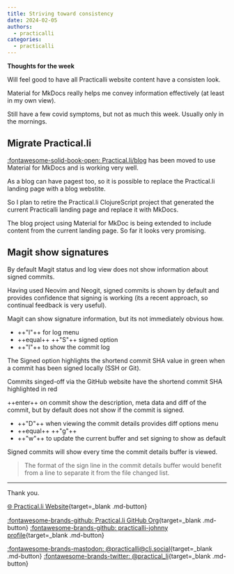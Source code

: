 ```yaml
---
title: Striving toward consistency
date: 2024-02-05
authors:
  - practicalli
categories:
  - practicalli
---
```


**Thoughts for the week**

Will feel good to have all Practicalli website content have a consisten look.

Material for MkDocs really helps me convey information effectively (at least in my own view).

Still have a few covid symptoms, but not as much this week.  Usually only in the mornings.

<!-- more -->


## Migrate Practical.li

[:fontawesome-solid-book-open: Practical.li/blog](https://practical.li/blog) has been moved to use Material for MkDocs and is working very well.

As a blog can have pagest too, so it is possible to replace the Practical.li landing page with a blog webstite.

So I plan to retire the Practical.li ClojureScript project that generated the current Practicalli landing page and replace it with MkDocs.

The blog project using Material for MkDoc is being extended to include content from the current landing page.  So far it looks very promising.


## Magit show signatures

By default Magit status and log view does not show information about signed commits.

Having used Neovim and Neogit, signed commits is shown by default and provides confidence that signing is working (its a recent approach, so continual feedback is very useful).

Magit can show signature information, but its not immediately obvious how.

- ++"l"++ for log menu
- ++equal++ ++"S"++ signed option
- ++"l"++ to show the commit log

The Signed option highlights the shortend commit SHA value in green when a commit has been signed locally (SSH or Git).  

Commits singed-off via the GitHub website have the shortend commit SHA highlighted in red

++enter++ on commit show the description, meta data and diff of the commit, but by default does not show if the commit is signed.

- ++"D"++ when viewing the commit details provides diff options menu
- ++equal++ ++"g"++
- ++"w"++ to update the current buffer and set signing to show as default

Signed commits will show every time the commit details buffer is viewed.

> The format of the sign line in the commit details buffer would benefit from a line to separate it from the file changed list.

---
Thank you.

[:globe_with_meridians: Practical.li Website](https://practical.li){target=_blank .md-button} 

[:fontawesome-brands-github: Practical.li GitHub Org](https://github.com/practicalli){target=_blank .md-button} 
[:fontawesome-brands-github: practicalli-johnny profile](https://github.com/practicalli-johnny){target=_blank .md-button}

[:fontawesome-brands-mastodon: @practicalli@clj.social](https://clj.social/@practicalli){target=_blank .md-button}
[:fontawesome-brands-twitter: @practical_li](https://twitter.com/practcial_li){target=_blank .md-button}
